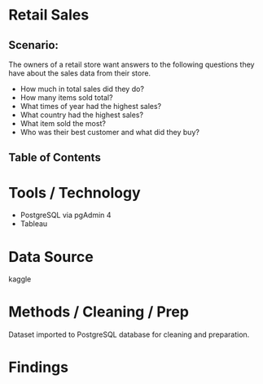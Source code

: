 # Retail Sales

## Scenario:

The owners of a retail store want answers to the following questions they have about the sales data from their store.
* How much in total sales did they do?
* How many items sold total?
* What times of year had the highest sales?
* What country had the highest sales?
* What item sold the most?
* Who was their best customer and what did they buy?

## Table of Contents



# Tools / Technology 
- PostgreSQL via pgAdmin 4
- Tableau


# Data Source
kaggle


# Methods / Cleaning / Prep
Dataset imported to PostgreSQL database for cleaning and preparation.


# Findings
